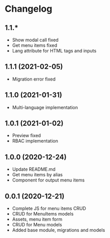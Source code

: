 Changelog
=========

## 1.1.*
 * Show modal call fixed
 * Get menu items fixed
 * Lang attribute for HTML tags and inputs
 
## 1.1.1 (2021-02-05)
 * Migration error fixed
 
## 1.1.0 (2021-01-31)
 * Multi-language implementation
 
## 1.0.1 (2021-01-02)
 * Preview fixed
 * RBAC implementation
 
## 1.0.0 (2020-12-24)
 * Update README.md
 * Get menu items by alias
 * Component for output menu items
 
## 0.0.1 (2020-12-21)
 * Complete JS for menu items CRUD
 * CRUD for MenuItems models
 * Assets, menu item form
 * CRUD for Menu models
 * Added base module, migrations and models